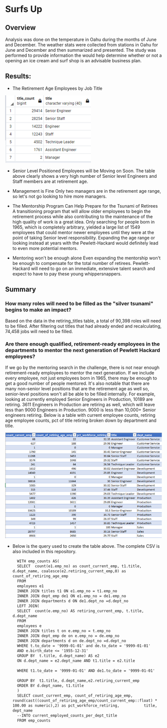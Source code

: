# Surfs Up

## Overview
Analysis was done on the temperature in Oahu during the months of June and December. The weather stats were collected from stations in Oahu for June and December and then summarized and presented. The study was performed to provide information the would help determine whether or not a opening an ice cream and surf shop is an advisable business plan.

## Results: 

- The Retirement Age Employees by Job Title

<img src = "https://github.com/AaronAKTX/Pewlett-Hackard-Analysis/blob/main/Retiring_Per_Title.PNG">

- Senior Level Positioned Employees will be Moving on Soon.
The table above clearly shows a very high number of Senior level Engineers and Staff members are at retirement age.

- Management is Fine
Only two managers are in the retirement age range, so let's not go looking to hire more managers.  

- The Mentorship Program Can Help Prepare for the Tsunami of Retirees
A transitioning program that will allow older employees to begin the retirement process while also contributing to the maintenance of the high quality of work is a great idea. Only searching for people born in 1965, which is completely arbitrary, yielded a large list of 1549 employees that could mentor newer employees until they were at the point of taking Senior level responsibility. Expanding the age range or looking instead at years with the Pewlett-Hackard would definitely lead to even more potential mentors.

- Mentoring won't be enough alone
Even expanding the mentorship won't be enough to compensate for the total number of retirees. Pewlett-Hackard will need to go on an immediate, extensive talent search and expect to have to pay these young whippersnappers.

## Summary

### How many roles will need to be filled as the "silver tsunami" begins to make an impact?
Based on the data in the retiring_titles table, a total of 90,398 roles will need to be filled.
After filtering out titles that had already ended and recalculating, 74,458 jobs will need to be filled.

### Are there enough qualified, retirement-ready employees in the departments to mentor the next generation of Pewlett Hackard employees?
If we go by the mentoring search in the challenge, there is not near enough retirement-ready employees to mentor the next generation. If we include every employee, not just employees born in 1965, there may be enough to get a good number of people mentored. It's also notable that there are many non-senior level positions that are the retirement age as well so, senior-level positions won't all be able to be filled internally. For example, looking at currently employed Senior Engineers in Production, 10189 are retiring. 3611 Engineers in Production are retiring as well, which will leave less than 9000 Engineers in Production. 9000 is less than 10,000+ Senior engineers retiring. Below is a table with current employee counts, retiring age employee counts, pct of title retiring broken down by department and title.

<img src = "https://github.com/AaronAKTX/Pewlett-Hackard-Analysis/blob/main/Data/retiring_per_dept_title.PNG">

- Below is the query used to create the table above. The complete CSV is also included in this repository.


        WITH emp_counts AS(
        SELECT  count(e1.emp_no) as count_current_emp, t1.title, d.dept_name, coalesce(e2.retiring_current_emp,0) as count_of_retiring_age_emp
        FROM 
        employees e1
        INNER JOIN titles t1 ON e1.emp_no = t1.emp_no
        INNER JOIN dept_emp de1 ON e1.emp_no = de1.emp_no 
        INNER JOIN departments d ON de1.dept_no =d.dept_no
        LEFT JOIN(
        SELECT  count(e.emp_no) AS retiring_current_emp, t.title, d.dept_name
        FROM 
        employees e
        INNER JOIN titles t on e.emp_no = t.emp_no
        INNER JOIN dept_emp de on e.emp_no = de.emp_no 
        INNER JOIN departments d on de.dept_no =d.dept_no
        WHERE t.to_date = '9999-01-01' and de.to_date = '9999-01-01'
        AND e.birth_date <= '1955-12-31'
        GROUP BY  t.title, d.dept_name) AS e2 
        ON d.dept_name = e2.dept_name AND t1.title = e2.title

        WHERE t1.to_date = '9999-01-01' AND de1.to_date = '9999-01-01'

        GROUP BY  t1.title, d.dept_name,e2.retiring_current_emp
        ORDER BY d.dept_name, t1.title
        )
        SELECT count_current_emp, count_of_retiring_age_emp, round(cast((count_of_retiring_age_emp/count_current_emp::float) * 100.00 as numeric),2) as pct_workforce_retiring,           title, dept_name
        --INTO current_employed_counts_per_dept_title	
        FROM emp_counts
